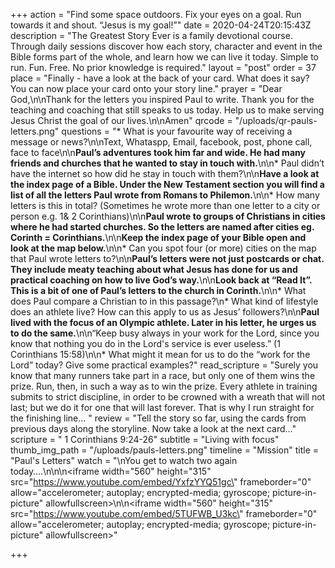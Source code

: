 +++
action = "Find some space outdoors. Fix your eyes on a goal. Run towards it and shout. “Jesus is my goal!”"
date = 2020-04-24T20:15:43Z
description = "The Greatest Story Ever is a family devotional course.  Through daily sessions discover how each story, character and event in the Bible forms part of the whole, and learn how we can live it today. Simple to run. Fun. Free. No prior knowledge is required."
layout = "post"
order = 37
place = "Finally - have a look at the back of your card. What does it say? You can now place your card onto your story line."
prayer = "Dear God,\n\nThank for the letters you inspired Paul to write. Thank you for the teaching and coaching that still speaks to us today. Help us to make serving Jesus Christ the goal of our lives.\n\nAmen"
qrcode = "/uploads/qr-pauls-letters.png"
questions = "* What is your favourite way of receiving a message or news?\n\nText, Whataspp, Email, facebook, post, phone call, face to face\n\n**Paul’s adventures took him far and wide. He had many friends and churches that he wanted to stay in touch with.**\n\n* Paul didn’t have the internet so how did he stay in touch with them?\n\n**Have a look at the index page of a Bible. Under the New Testament section you will find a list of all the letters Paul wrote from Romans to Philemon.**\n\n* How many letters is this in total? (Sometimes he wrote more than one letter to a city or person e.g. 1& 2 Corinthians)\n\n**Paul wrote to groups of Christians in cities where he had started churches. So the letters are named after cities eg. Corinth = Corinthians.**\n\n**Keep the index page of your Bible open and look at the map below.**\n\n* Can you spot four (or more) cities on the map that Paul wrote letters to?\n\n**Paul’s letters were not just postcards or chat. They include meaty teaching about what Jesus has done for us and practical coaching on how to live God’s way.**\n\n**Look back at “Read It”. This is a bit of one of Paul’s letters to the church in Corinth.**\n\n* What does Paul compare a Christian to in this passage?\n* What kind of lifestyle does an athlete live? How can this apply to us as Jesus’ followers?\n\n**Paul lived with the focus of an Olympic athlete. Later in his letter, he urges us to do the same.**\n\n“Keep busy always in your work for the Lord, since you know that nothing you do in the Lord's service is ever useless.” (1 Corinthians 15:58)\n\n* What might it mean for us to do the “work for the Lord” today? Give some practical examples?"
read_scripture = "Surely you know that many runners take part in a race, but only one of them wins the prize. Run, then, in such a way as to win the prize. Every athlete in training submits to strict discipline, in order to be crowned with a wreath that will not last; but we do it for one that will last forever. That is why I run straight for the finishing line… "
review = "Tell the story so far, using the cards from previous days along the storyline.  Now take a look at the next card…"
scripture = " 1 Corinthians 9:24-26"
subtitle = "Living with focus"
thumb_img_path = "/uploads/pauls-letters.png"
timeline = "Mission"
title = "Paul's Letters"
watch = "\nYou get to watch two again today….\n\n\n<iframe width=\"560\" height=\"315\" src=\"https://www.youtube.com/embed/YxfzYYQ51gc\" frameborder=\"0\" allow=\"accelerometer; autoplay; encrypted-media; gyroscope; picture-in-picture\" allowfullscreen></iframe>\n\n<iframe width=\"560\" height=\"315\" src=\"https://www.youtube.com/embed/5TUFWB_U3kc\" frameborder=\"0\" allow=\"accelerometer; autoplay; encrypted-media; gyroscope; picture-in-picture\" allowfullscreen></iframe>"

+++
